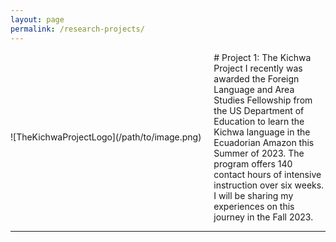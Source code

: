 ```yaml
---
layout: page
permalink: /research-projects/
---
```


<div style="display: flex; align-items: center;">
  <div style="flex: 0 0 auto; margin-right: 20px;">
    ![TheKichwaProjectLogo](/path/to/image.png)
  </div>
  <div style="flex: 1 1 auto;">
    # Project 1: The Kichwa Project
    I recently was awarded the Foreign Language and Area Studies Fellowship from the US Department of Education to learn the Kichwa language in the Ecuadorian  Amazon this Summer of 2023. The program offers 140 contact hours of intensive instruction over six weeks. I will be sharing my experiences on this journey in the Fall 2023.
  </div>
</div>

<hr>

